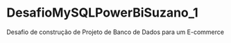 # DesafioMySQLPowerBiSuzano_1
Desafio de construção de Projeto de Banco de Dados para um E-commerce 
